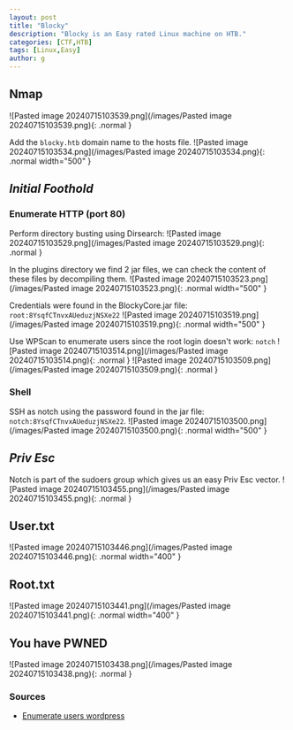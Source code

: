 ```yaml
---
layout: post
title: "Blocky"
description: "Blocky is an Easy rated Linux machine on HTB."
categories: [CTF,HTB]
tags: [Linux,Easy]
author: g
---
```


## Nmap

![Pasted image 20240715103539.png](/images/Pasted image 20240715103539.png){: .normal }

Add the `blocky.htb` domain name to the hosts file.
![Pasted image 20240715103534.png](/images/Pasted image 20240715103534.png){: .normal width="500" }


## _**Initial Foothold**_

### Enumerate HTTP (port 80)
Perform directory busting using Dirsearch:
![Pasted image 20240715103529.png](/images/Pasted image 20240715103529.png){: .normal }

In the plugins directory we find 2 jar files, we can check the content of these files by decompiling them.
![Pasted image 20240715103523.png](/images/Pasted image 20240715103523.png){: .normal width="500" }


Credentials were found in the BlockyCore.jar file: `root:8YsqfCTnvxAUeduzjNSXe22`
![Pasted image 20240715103519.png](/images/Pasted image 20240715103519.png){: .normal width="500" }

Use WPScan to enumerate users since the root login doesn't work: `notch`
![Pasted image 20240715103514.png](/images/Pasted image 20240715103514.png){: .normal }
![Pasted image 20240715103509.png](/images/Pasted image 20240715103509.png){: .normal }


### Shell
SSH as notch using the password found in the jar file: `notch:8YsqfCTnvxAUeduzjNSXe22`.
![Pasted image 20240715103500.png](/images/Pasted image 20240715103500.png){: .normal width="500" }

## _**Priv Esc**_
Notch is part of the sudoers group which gives us an easy Priv Esc vector.
![Pasted image 20240715103455.png](/images/Pasted image 20240715103455.png){: .normal }

## User.txt
![Pasted image 20240715103446.png](/images/Pasted image 20240715103446.png){: .normal width="400" }

## Root.txt
![Pasted image 20240715103441.png](/images/Pasted image 20240715103441.png){: .normal width="400" }


## You have PWNED
![Pasted image 20240715103438.png](/images/Pasted image 20240715103438.png){: .normal }

### Sources
- [Enumerate users wordpress](https://melapress.com/enumerate-wordpress-users-wpscan-security-scanner/)
